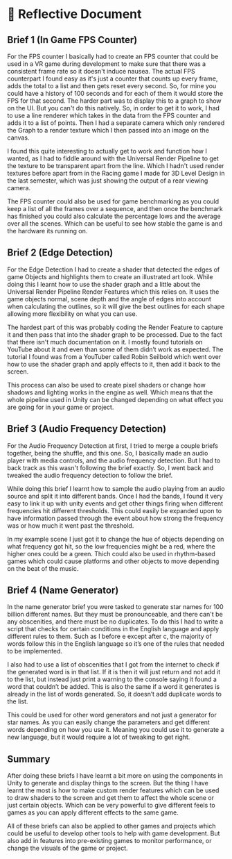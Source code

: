 # 📄 Reflective Document

## Brief 1 (In Game FPS Counter)

For the FPS counter I basically had to create an FPS counter that could be used in a VR game during development to make sure that there was a consistent frame rate so it doesn't induce nausea. The actual FPS counterpart I found easy as it's just a counter that counts up every frame, adds the total to a list and then gets reset every second. So, for mine you could have a history of 100 seconds and for each of them it would store the FPS for that second. The harder part was to display this to a graph to show on the UI. But you can't do this natively. So, in order to get it to work, I had to use a line renderer which takes in the data from the FPS counter and adds it to a list of points. Then I had a separate camera which only rendered the Graph to a render texture which I then passed into an image on the canvas.

I found this quite interesting to actually get to work and function how I wanted, as I had to fiddle around with the Universal Render Pipeline to get the texture to be transparent apart from the line. Which I hadn't used render textures before apart from in the Racing game I made for 3D Level Design in the last semester, which was just showing the output of a rear viewing camera.

The FPS counter could also be used for game benchmarking as you could keep a list of all the frames over a sequence, and then once the benchmark has finished you could also calculate the percentage lows and the average over all the scenes. Which can be useful to see how stable the game is and the hardware its running on.

## Brief 2 (Edge Detection)

For the Edge Detection I had to create a shader that detected the edges of game Objects and highlights them to create an illustrated art look. While doing this I learnt how to use the shader graph and a little about the Universal Render Pipeline Render Features which this relies on. It uses the game objects normal, scene depth and the angle of edges into account when calculating the outlines, so it will give the best outlines for each shape allowing more flexibility on what you can use.

The hardest part of this was probably coding the Render Feature to capture it and then pass that into the shader graph to be processed. Due to the fact that there isn't much documentation on it. I mostly found tutorials on YouTube about it and even than some of them didn’t work as expected. The tutorial I found was from a YouTuber called Robin Seilbold which went over how to use the shader graph and apply effects to it, then add it back to the screen.

This process can also be used to create pixel shaders or change how shadows and lighting works in the engine as well. Which means that the whole pipeline used in Unity can be changed depending on what effect you are going for in your game or project.

## Brief 3 (Audio Frequency Detection)

For the Audio Frequency Detection at first, I tried to merge a couple briefs together, being the shuffle, and this one. So, I basically made an audio player with media controls, and the audio frequency detection. But I had to back track as this wasn't following the brief exactly. So, I went back and tweaked the audio frequency detection to follow the brief.

While doing this brief I learnt how to sample the audio playing from an audio source and split it into different bands. Once I had the bands, I found it very easy to link it up with unity events and get other things firing when different frequencies hit different thresholds. This could easily be expanded upon to have information passed through the event about how strong the frequency was or how much it went past the threshold.

In my example scene I just got it to change the hue of objects depending on what frequency got hit, so the low frequencies might be a red, where the higher ones could be a green. Thich could also be used in rhythm-based games which could cause platforms and other objects to move depending on the beat of the music.

## Brief 4 (Name Generator)

In the name generator brief you were tasked to generate star names for 100 billion different names. But they must be pronounceable, and there can't be any obscenities, and there must be no duplicates. To do this I had to write a script that checks for certain conditions in the English language and apply different rules to them. Such as I before e except after c, the majority of words follow this in the English language so it’s one of the rules that needed to be implemented.

I also had to use a list of obscenities that I got from the internet to check if the generated word is in that list. If it is then it will just return and not add it to the list, but instead just print a warning to the console saying it found a word that couldn’t be added. This is also the same if a word it generates is already in the list of words generated. So, it doesn’t add duplicate words to the list.

This could be used for other word generators and not just a generator for star names. As you can easily change the parameters and get different words depending on how you use it. Meaning you could use it to generate a new language, but it would require a lot of tweaking to get right.

## Summary

After doing these briefs I have learnt a bit more on using the components in Unity to generate and display things to the screen. But the thing I have learnt the most is how to make custom render features which can be used to draw shaders to the screen and get them to affect the whole scene or just certain objects. Which can be very powerful to give different feels to games as you can apply different effects to the same game.

All of these briefs can also be applied to other games and projects which could be useful to develop other tools to help with game development. But also add in features into pre-existing games to monitor performance, or change the visuals of the game or project.
